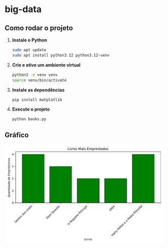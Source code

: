 # big-data

## Como rodar o projeto

1. **Instale o Python**
     ```sh
     sudo apt update
     sudo apt install python3.12 python3.12-venv
     ```

2. **Crie e ative um ambiente virtual**
   ```sh
   python3 -m venv venv
   source venv/bin/activate
   ```

3. **Instale as dependências**
   ```sh
   pip install matplotlib
   ```

4. **Execute o projeto**
   ```sh
   python books.py
   ```

## Gráfico

![Gráfico de livros mais emprestados](grafico.png)
